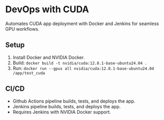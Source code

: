 # DevOps with CUDA
Automates CUDA app deployment with Docker and Jenkins for seamless GPU workflows.

## Setup
1. Install Docker and NVIDIA Docker.
2. Build: `docker build -t nvidia/cuda:12.8.1-base-ubuntu24.04 .`
3. Run: `docker run --gpus all nvidia/cuda:12.8.1-base-ubuntu24.04 /app/test_cuda`

## CI/CD
- Github Actions pipeline builds, tests, and deploys the app.
- Jenkins pipeline builds, tests, and deploys the app.
- Requires Jenkins with NVIDIA Docker support.